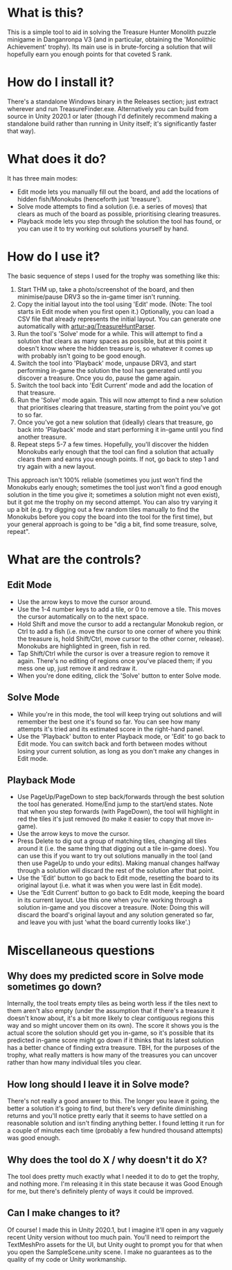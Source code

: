 # What is this?
This is a simple tool to aid in solving the Treasure Hunter Monolith puzzle minigame in Danganronpa V3 (and in particular, obtaining the 'Monolithic Achievement' trophy). Its main use is in brute-forcing a solution that will hopefully earn you enough points for that coveted S rank.

# How do I install it?
There's a standalone Windows binary in the Releases section; just extract wherever and run TreasureFinder.exe. Alternatively you can build from source in Unity 2020.1 or later (though I'd definitely recommend making a standalone build rather than running in Unity itself; it's significantly faster that way).

# What does it do?
It has three main modes:
* Edit mode lets you manually fill out the board, and add the locations of hidden fish/Monokubs (henceforth just 'treasure').
* Solve mode attempts to find a solution (i.e. a series of moves) that clears as much of the board as possible, prioritising clearing treasures.
* Playback mode lets you step through the solution the tool has found, or you can use it to try working out solutions yourself by hand.

# How do I use it?
The basic sequence of steps I used for the trophy was something like this:
1) Start THM up, take a photo/screenshot of the board, and then minimise/pause DRV3 so the in-game timer isn't running.
2) Copy the initial layout into the tool using 'Edit' mode. (Note: The tool starts in Edit mode when you first open it.)
Optionally, you can load a CSV file that already represents the initial layout. You can generate one automatically with [artur-ag/TreasureHuntParser](https://github.com/artur-ag/TreasureHuntParser).
3) Run the tool's 'Solve' mode for a while. This will attempt to find a solution that clears as many spaces as possible, but at this point it doesn't know where the hidden treasure is, so whatever it comes up with probably isn't going to be good enough.
4) Switch the tool into 'Playback' mode, unpause DRV3, and start performing in-game the solution the tool has generated until you discover a treasure. Once you do, pause the game again.
5) Switch the tool back into 'Edit Current' mode and add the location of that treasure.
6) Run the 'Solve' mode again. This will now attempt to find a new solution that prioritises clearing that treasure, starting from the point you've got to so far.
7) Once you've got a new solution that (ideally) clears that treasure, go back into 'Playback' mode and start performing it in-game until you find another treasure.
8) Repeat steps 5-7 a few times. Hopefully, you'll discover the hidden Monokubs early enough that the tool can find a solution that actually clears them and earns you enough points. If not, go back to step 1 and try again with a new layout.

This approach isn't 100% reliable (sometimes you just won't find the Monokubs early enough; sometimes the tool just won't find a good enough solution in the time you give it; sometimes a solution might not even exist), but it got me the trophy on my second attempt. You can also try varying it up a bit (e.g. try digging out a few random tiles manually to find the Monokubs before you copy the board into the tool for the first time), but your general approach is going to be "dig a bit, find some treasure, solve, repeat".

# What are the controls?
## Edit Mode
* Use the arrow keys to move the cursor around.
* Use the 1-4 number keys to add a tile, or 0 to remove a tile. This moves the cursor automatically on to the next space.
* Hold Shift and move the cursor to add a rectangular Monokub region, or Ctrl to add a fish (i.e. move the cursor to one corner of where you think the treasure is, hold Shift/Ctrl, move cursor to the other corner, release). Monokubs are highlighted in green, fish in red.
* Tap Shift/Ctrl while the cursor is over a treasure region to remove it again. There's no editing of regions once you've placed them; if you mess one up, just remove it and redraw it.
* When you're done editing, click the 'Solve' button to enter Solve mode.

## Solve Mode
* While you're in this mode, the tool will keep trying out solutions and will remember the best one it's found so far. You can see how many attempts it's tried and its estimated score in the right-hand panel.
* Use the 'Playback' button to enter Playback mode, or 'Edit' to go back to Edit mode. You can switch back and forth between modes without losing your current solution, as long as you don't make any changes in Edit mode.

## Playback Mode
* Use PageUp/PageDown to step back/forwards through the best solution the tool has generated. Home/End jump to the start/end states. Note that when you step forwards (with PageDown), the tool will highlight in red the tiles it's just removed (to make it easier to copy that move in-game).
* Use the arrow keys to move the cursor.
* Press Delete to dig out a group of matching tiles, changing all tiles around it (i.e. the same thing that digging out a tile in-game does). You can use this if you want to try out solutions manually in the tool (and then use PageUp to undo your edits). Making manual changes halfway through a solution will discard the rest of the solution after that point.
* Use the 'Edit' button to go back to Edit mode, resetting the board to its original layout (i.e. what it was when you were last in Edit mode).
* Use the 'Edit Current' button to go back to Edit mode, keeping the board in its current layout. Use this one when you're working through a solution in-game and you discover a treasure. (Note: Doing this will discard the board's original layout and any solution generated so far, and leave you with just 'what the board currently looks like'.)

# Miscellaneous questions
## Why does my predicted score in Solve mode sometimes go down?
Internally, the tool treats empty tiles as being worth less if the tiles next to them aren't also empty (under the assumption that if there's a treasure it doesn't know about, it's a bit more likely to clear contiguous regions this way and so might uncover them on its own). The score it shows you is the actual score the solution should get you in-game, so it's possible that its predicted in-game score might go down if it thinks that its latest solution has a better chance of finding extra treasure. TBH, for the purposes of the trophy, what really matters is how many of the treasures you can uncover rather than how many individual tiles you clear.

## How long should I leave it in Solve mode?
There's not really a good answer to this. The longer you leave it going, the better a solution it's going to find, but there's very definite diminishing returns and you'll notice pretty early that it seems to have settled on a reasonable solution and isn't finding anything better. I found letting it run for a couple of minutes each time (probably a few hundred thousand attempts) was good enough.

## Why does the tool do X / why doesn't it do X?
The tool does pretty much exactly what I needed it to do to get the trophy, and nothing more. I'm releasing it in this state because it was Good Enough for me, but there's definitely plenty of ways it could be improved.

## Can I make changes to it?
Of course! I made this in Unity 2020.1, but I imagine it'll open in any vaguely recent Unity version without too much pain. You'll need to reimport the TextMeshPro assets for the UI, but Unity ought to prompt you for that when you open the SampleScene.unity scene. I make no guarantees as to the quality of my code or Unity workmanship.
